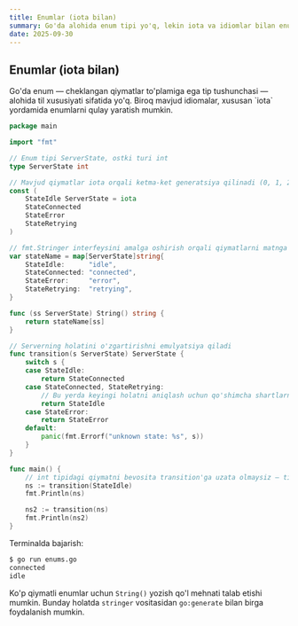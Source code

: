 ```yaml
---
title: Enumlar (iota bilan)
summary: Go'da alohida enum tipi yo'q, lekin iota va idiomlar bilan enumlar yaratish oson.
date: 2025-09-30
---
```


## Enumlar (iota bilan)

<div class="my-md-content">
Go'da enum — cheklangan qiymatlar to'plamiga ega tip tushunchasi — alohida til xususiyati sifatida yo'q. Biroq mavjud idiomalar, xususan `iota` yordamida enumlarni qulay yaratish mumkin.

```go
package main

import "fmt"

// Enum tipi ServerState, ostki turi int
type ServerState int

// Mavjud qiymatlar iota orqali ketma-ket generatsiya qilinadi (0, 1, 2, ...)
const (
    StateIdle ServerState = iota
    StateConnected
    StateError
    StateRetrying
)

// fmt.Stringer interfeysini amalga oshirish orqali qiymatlarni matnga oson aylantiramiz
var stateName = map[ServerState]string{
    StateIdle:      "idle",
    StateConnected: "connected",
    StateError:     "error",
    StateRetrying:  "retrying",
}

func (ss ServerState) String() string {
    return stateName[ss]
}

// Serverning holatini o'zgartirishni emulyatsiya qiladi
func transition(s ServerState) ServerState {
    switch s {
    case StateIdle:
        return StateConnected
    case StateConnected, StateRetrying:
        // Bu yerda keyingi holatni aniqlash uchun qo'shimcha shartlarni tekshirish mumkin
        return StateIdle
    case StateError:
        return StateError
    default:
        panic(fmt.Errorf("unknown state: %s", s))
    }
}

func main() {
    // int tipidagi qiymatni bevosita transition'ga uzata olmaysiz — tip mos kelmasligi kompilyatsiya paytida aniqlanadi
    ns := transition(StateIdle)
    fmt.Println(ns)

    ns2 := transition(ns)
    fmt.Println(ns2)
}
```

Terminalda bajarish:
```bash
$ go run enums.go
connected
idle
```

Ko'p qiymatli enumlar uchun `String()` yozish qo'l mehnati talab etishi mumkin. Bunday holatda `stringer` vositasidan `go:generate` bilan birga foydalanish mumkin.
</div>
